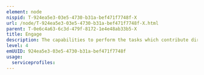 ```yaml
---
element: node
nispid: T-924ea5e3-03e5-4730-b31a-bef471f7748f-X
url: /node/T-924ea5e3-03e5-4730-b31a-bef471f7748f-X.html
parent: T-0e6c4a63-6c3d-479f-8172-1e4e48ab33b5-X
title: Engage
description: The capabilities to perform the tasks which contribute directly to the achievement of mission goals within the context of collective defence, crisis management, and cooperative security. It includes all capabilities required to defeat, if necessary, adversaries as well as other capabilities such as, inter alia, those necessary to evacuate non-combatants, prevent the use of force by opponents, train local security forces and participate in stabilization and reconstruction.
level: 4
emUUID: 924ea5e3-03e5-4730-b31a-bef471f7748f
usage:
  serviceprofiles:
---
```

